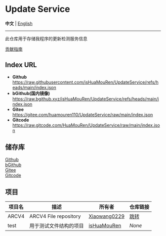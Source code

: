 # Update Service

**中文** | [English](/README.en.md)

---

此仓库用于存储我程序的更新检测服务信息

[贡献指南](/CONTRIBUTING.md)

## Index URL
- **Github** https://raw.githubusercontent.com/isHuaMouRen/UpdateService/refs/heads/main/index.json
- **bGithub(国内镜像)** https://raw.bgithub.xyz/isHuaMouRen/UpdateService/refs/heads/main/index.json
- **Gitee** https://gitee.com/huamouren110/UpdateService/raw/main/index.json
- **Gitcode** https://raw.gitcode.com/HuaMouRen/UpdateService/raw/main/index.json

## 储存库

[Github](https://github.com/isHuaMouRen/UpdateService)  
[bGithub](https://bgithub.xyz/isHuaMouRen/UpdateService)  
[Gitee](https://gitee.com/huamouren110/UpdateService)  
[Gitcode](https://gitcode.com/HuaMouRen/UpdateService)  

## 项目

|项目名|描述|所有者|仓库链接|
|-|-|-|-|
|ARCV4|ARCV4 File repository|[Xiaowang0229](https://github.com/Xiaowang0229)|[跳转](https://github.com/Xiaowang0229/ARCV4)|
|test|用于测试文件结构的项目|[isHuaMouRen](https://github.com/isHuaMouRen)|*None*|